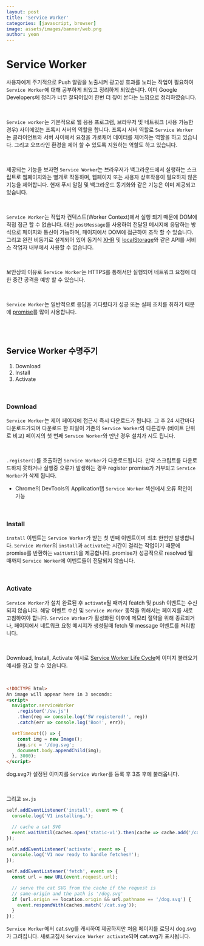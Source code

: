 ```yaml
---
layout: post
title: 'Service Worker'
categories: [javascript, browser]
image: assets/images/banner/web.png
author: yeon
---
```


# Service Worker

사용자에게 주기적으로 Push 알람을 노출시켜 광고성 효과를 노리는 작업이 필요하여 `Service Worker`에 대해 공부하게 되었고 정리하게 되었습니다. 이미 Google Developers에 정리가 너무 잘되어있어 한번 더 짚어 본다는 느낌으로 정리하였습니다. <br>

<br>

`Service worker`는 기본적으로 웹 응용 프로그램, 브라우저 및 네트워크 (사용 가능한 경우) 사이에있는 프록시 서버의 역할을 합니다. 프록시 서버 역할로 `Service Worker`는 클라이언트와 서버 사이에서 요청을 가로채어 데이터를 제어하는 역할을 하고 있습니다. 그리고 오프라인 환경을 제어 할 수 있도록 지원하는 역할도 하고 있습니다. <br>

<br>

제공되는 기능을 보자면 `Service Worker`는 브라우저가 백그라운드에서 실행하는 스크립트로 웹페이지와는 별개로 작동하며, 웹페이지 또는 사용자 상호작용이 필요하지 않은 기능을 제어합니다. 현재 푸시 알림 및 백그라운드 동기화와 같은 기능은 이미 제공되고 있습니다. <br>

<br>

`Service Worker`는 작업자 컨텍스트(Worker Context)에서 실행 되기 때문에 DOM에 직접 접근 할 수 없습니다. 대신 `postMessage`를 사용하여 전달된 메시지에 응답하는 방식으로 페이지와 통신이 가능하며, 페이지에서 DOM에 접근하여 조작 할 수 있습니다. 그리고 완전 비동기로 설계되어 있어 동기식 [XHR](https://developer.mozilla.org/en-US/docs/Web/API/XMLHttpRequest) 및 [localStorage](https://developer.mozilla.org/en-US/docs/Web/API/Web_Storage_API)와 같은 API를 서비스 작업자 내부에서 사용할 수 없습니다. <br>

<br>

보안상의 이유로 `Service Worker`는 HTTPS를 통해서만 실행되어 네트워크 요청에 대한 중간 공격을 예방 할 수 있습니다. <br>

<br>

`Service Worker`는 일반적으로 응답을 기다렸다가 성공 또는 실패 조치를 취하기 때문에 [promise](https://developer.mozilla.org/en-US/docs/Web/JavaScript/Reference/Global_Objects/Promise)를 많이 사용합니다.

<br><br>

## Service Worker 수명주기

1. Download
2. Install
3. Activate

<br>

### Download

`Service Worker`는 제어 페이지에 접근시 즉시 다운로드가 됩니다. 그 후 24 시간마다 다운로드가되며 다운로드 한 파일이 기존의 `Service Worker`와 다른경우 (바이트 단위로 비교) 페이지의 첫 번째 `Service Worker`와 만난 경우 설치가 시도 됩니다. <br>

<br>

`.register()`를 호출하면 `Service Worker`가 다운로드됩니다. 만약 스크립트를 다운로드하지 못하거나 실행중 오류가 발생하는 경우 register promise가 거부되고 `Service Worker`가 삭제 됩니다. <br>

- Chrome의 DevTools의 Application탭 `Service Worker` 섹션에서 오류 확인이 가능

<br>

### Install

`install` 이벤트는 `Service Worker`가 받는 첫 번째 이벤트이며 최초 한번만 발생합니다. `Service Worker`의 `install`과 `activate`는 시간이 걸리는 작업이기 때문에 promise를 반환하는 `waitUntil`을 제공합니다. promise가 성공적으로 resolved 될 때까지 `Service Worker`에 이벤트들이 전달되지 않습니다. <br>

<br>

### Activate

`Service Worker`가 설치 완료된 후 `activate`될 때까지 featch 및 push 이벤트는 수신되지 않습니다. 해당 이벤트 수신 및 `Service Worker` 동작을 위해서는 페이지를 새로고침하여야 합니다. `Service Worker`가 활성화된 이후에 메모리 절약을 위해 종료되거나, 페이지에서 네트워크 요청 메시지가 생성될때 fetch 및 message 이벤트를 처리합니다. <br>

<br>

Download, Install, Activate 예시로 [Service Worker Life Cycle](https://developers.google.com/web/fundamentals/primers/service-workers/lifecycle?hl=ko)에 이미지 불러오기 예시를 참고 할 수 있습니다. <br>

<br>

```html
<!DOCTYPE html>
An image will appear here in 3 seconds:
<script>
  navigator.serviceWorker
    .register('/sw.js')
    .then(reg => console.log('SW registered!', reg))
    .catch(err => console.log('Boo!', err));

  setTimeout(() => {
    const img = new Image();
    img.src = '/dog.svg';
    document.body.appendChild(img);
  }, 3000);
</script>
```

dog.svg가 설정된 이미지를 `Service Worker`를 등록 후 3초 후에 불러옵니다.

<br>

그리고 `sw.js`

```javascript
self.addEventListener('install', event => {
  console.log('V1 installing…');

  // cache a cat SVG
  event.waitUntil(caches.open('static-v1').then(cache => cache.add('/cat.svg')));
});

self.addEventListener('activate', event => {
  console.log('V1 now ready to handle fetches!');
});

self.addEventListener('fetch', event => {
  const url = new URL(event.request.url);

  // serve the cat SVG from the cache if the request is
  // same-origin and the path is '/dog.svg'
  if (url.origin == location.origin && url.pathname == '/dog.svg') {
    event.respondWith(caches.match('/cat.svg'));
  }
});
```

`Service Worker`에서 cat.svg를 캐시하여 제공하지만 처음 페이지를 로딩시 dog.svg가 그려집니다. 새로고침시 `Service Worker activate`되며 cat.svg가 표시됩니다.

<br><br><br>
